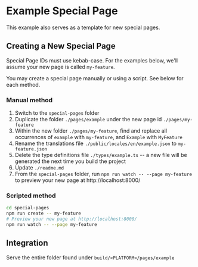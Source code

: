 # Example Special Page

This example also serves as a template for new special pages.

## Creating a New Special Page

Special Page IDs must use kebab-case. For the examples below, we'll assume your new page is called `my-feature`. 

You may create a special page manually or using a script. See below for each method.

### Manual method

1. Switch to the `special-pages` folder
2. Duplicate the folder `./pages/example` under the new page id `./pages/my-feature`
2. Within the new folder `./pages/my-feature`, find and replace all occurrences of `example` with `my-feature`, and `Example` with `MyFeature`
3. Rename the translations file `./public/locales/en/example.json` to `my-feature.json`
4. Delete the type definitions file `./types/example.ts` -- a new file will be generated the next time you build the project
5. Update `./readme.md`
6. From the `special-pages` folder, run `npm run watch -- --page my-feature` to preview your new page at http://localhost:8000/

### Scripted method

```sh
cd special-pages
npm run create -- my-feature
# Preview your new page at http://localhost:8000/
npm run watch -- --page my-feature 
```

## Integration

Serve the entire folder found under `build/<PLATFORM>/pages/example`

